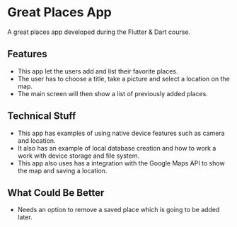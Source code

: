 # Great Places App

A great places app developed during the Flutter & Dart course.

## Features

- This app let the users add and list their favorite places.
- The user has to choose a title, take a picture and select a location on the map.
- The main screen will then show a list of previously added places.

## Technical Stuff

- This app has examples of using native device features such as camera and location.
- It also has an example of local database creation and how to work a work with device storage and file system.
- This app also uses has a integration with the Google Maps API to show the map and saving a location.

## What Could Be Better

- Needs an option to remove a saved place which is going to be added later.
